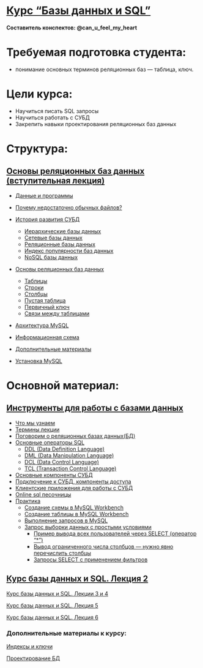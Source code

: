 # [Курс “Базы данных и SQL”](https://pollen-attempt-4ac.notion.site/SQL-9072b1ca09f94e6fa3c588804919e1ae)

**Составитель конспектов: @can_u_feel_my_heart**

# **Требуемая подготовка студента:**

- понимание основных терминов реляционных баз — таблица, ключ.

# **Цели курса:**

- Научиться писать SQL запросы
- Научиться работать с СУБД
- Закрепить навыки проектирования реляционных баз данных

# **Структура:**

## [Основы реляционных баз данных (вступительная лекция)](/GB_SQL/000/000.md)
+ [Данные и программы](/GB_SQL/000/000.md#данные-и-программы)
+ [Почему недостаточно обычных файлов?](/GB_SQL/000/000.md#почему-недостаточно-обычных-файлов)
+ [История развития СУБД](/GB_SQL/000/000.md#история-развития-субд)
    + [Иерархические базы данных](/GB_SQL/000/000.md#иерархические-базы-данных)
    + [Сетевые базы данных](/GB_SQL/000/000.md#сетевые-базы-данных)
    + [Реляционные базы данных](/GB_SQL/000/000.md#реляционные-базы-данных)
    + [Индекс популярности баз данных](/GB_SQL/000/000.md#индекс-популярности-баз-данных)
    + [NoSQL базы данных](/GB_SQL/000/000.md#nosql-базы-данных)
+ [Основы реляционных баз данных](/GB_SQL/000/000.md#основы-реляционных-баз-данных)
    + [Таблицы](/GB_SQL/000/000.md#таблицы)
    + [Строки](/GB_SQL/000/000.md#строки)
    + [Столбцы](/GB_SQL/000/000.md#столбцы)
    + [Пустая таблица](/GB_SQL/000/000.md#пустая-таблица)
    + [Первичный ключ](/GB_SQL/000/000.md#первичный-ключ)
    + [Связи между таблицами](/GB_SQL/000/000.md#связи-между-таблицами)
+ [Архитектура MySQL](/GB_SQL/000/000.md#архитектура-mysql)
+ [Информационная схема](/GB_SQL/000/000.md#информационная-схема)
+ [Дополнительные материалы](/GB_SQL/000/000.md#дополнительные-материалы)

+ [Установка MySQL](https://info-comp.ru/install-mysql-on-windows-10)

# **Основной материал:**

## [Инструменты для работы с базами данных](/GB_SQL/001/001.md)

+ [Что мы узнаем](/GB_SQL/001/001.md#что-мы-узнаем)
+ [Термины лекции](/GB_SQL/001/001.md#термины-лекции)
+ [Поговорим о реляционных базах данных(БД)](/GB_SQL/001/001.md#поговорим-о-реляционных-базах-данныхбд)
+ [Основные операторы SQL](/GB_SQL/001/001.md#основные-операторы-sql)
    + [DDL (Data Definition Language)](/GB_SQL/001/001.md#ddl-data-definition-language)
    + [DML (Data Manipulation Language)](/GB_SQL/001/001.md#dml-data-manipulation-language)
    + [DCL (Data Control Language)](/GB_SQL/001/001.md#dcl-data-control-language)
    + [TCL (Transaction Control Language)](/GB_SQL/001/001.md#tcl-transaction-control-language)
+ [Основные компоненты СУБД](/GB_SQL/001/001.md#основные-компоненты-субд)
+ [Подключение к СУБД, компоненты доступа](/GB_SQL/001/001.md#подключение-к-субд-компоненты-доступа)
+ [Клиентские приложения для работы с СУБД](/GB_SQL/001/001.md#клиентские-приложения-для-работы-с-субд)
+ [Online sql песочницы](/GB_SQL/001/001.md#online-sql-песочницы)
+ [Практика](/GB_SQL/001/001.md#практика)
    + [Cоздание схемы в MySQL Workbench](/GB_SQL/001/001.md#cоздание-схемы-в-mysql-workbench)
    + [Cоздание таблицы в MySQL Workbench](/GB_SQL/001/001.md#cоздание-таблицы-в-mysql-workbench)
    + [Выполнение запросов в MySQL](/GB_SQL/001/001.md#выполнение-запросов-в-mysql)
    + [Запрос выборки данных с простыми условиями](/GB_SQL/001/001.md#запрос-выборки-данных-с-простыми-условиями)
        + [Пример вывода всех пользователей через SELECT (оператор “*”)](/GB_SQL/001/001.md#пример-вывода-всех-пользователей-через-select-оператор)
        + [Вывод ограниченного числа столбцов — нужно явно перечислить столбцы](/GB_SQL/001/001.md#вывод-ограниченного-числа-столбцов--нужно-явно-перечислить-столбцы)
        + [Запросы SELECT с применением фильтров](/GB_SQL/001/001.md#запросы-select-с-применением-фильтров)


## [Курс базы данных и SQL. Лекция 2](https://www.notion.so/SQL-2-d8ccb2206c9941b6acd594d06689abb7?pvs=21)

[Курс базы данных и SQL. Лекции 3 и 4](https://www.notion.so/SQL-3-4-24c36a824b2c426db1e9394f098790ba?pvs=21)

[Курс базы данных и SQL. Лекция 5 ](https://www.notion.so/SQL-5-2c54746de12c4569a24c384eb97bc2aa?pvs=21) 

[Курс базы данных и SQL. Лекция 6](https://www.notion.so/SQL-6-b9de1ad4a4ed4da4be0640a9fe11c96b?pvs=21)

### Дополнительные материалы к курсу:

[Индексы и ключи](https://www.notion.so/319e46dac1d54727973c476ac134ee93?pvs=21)

[Проектирование БД](https://www.notion.so/c448e32ae1344f22b1deae7f42c8b57f?pvs=21)